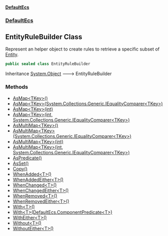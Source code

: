 #### [DefaultEcs](./index.md 'index')
### [DefaultEcs](./DefaultEcs.md 'DefaultEcs')
## EntityRuleBuilder Class
Represent an helper object to create rules to retrieve a specific subset of [Entity](./DefaultEcs-Entity.md 'DefaultEcs.Entity').  
```csharp
public sealed class EntityRuleBuilder
```
Inheritance [System.Object](https://docs.microsoft.com/en-us/dotnet/api/System.Object 'System.Object') &#129106; EntityRuleBuilder  
### Methods
- [AsMap&lt;TKey&gt;()](./DefaultEcs-EntityRuleBuilder-AsMap-TKey-().md 'DefaultEcs.EntityRuleBuilder.AsMap&lt;TKey&gt;()')
- [AsMap&lt;TKey&gt;(System.Collections.Generic.IEqualityComparer&lt;TKey&gt;)](./DefaultEcs-EntityRuleBuilder-AsMap-TKey-(System-Collections-Generic-IEqualityComparer-TKey-).md 'DefaultEcs.EntityRuleBuilder.AsMap&lt;TKey&gt;(System.Collections.Generic.IEqualityComparer&lt;TKey&gt;)')
- [AsMap&lt;TKey&gt;(int)](./DefaultEcs-EntityRuleBuilder-AsMap-TKey-(int).md 'DefaultEcs.EntityRuleBuilder.AsMap&lt;TKey&gt;(int)')
- [AsMap&lt;TKey&gt;(int, System.Collections.Generic.IEqualityComparer&lt;TKey&gt;)](./DefaultEcs-EntityRuleBuilder-AsMap-TKey-(int_System-Collections-Generic-IEqualityComparer-TKey-).md 'DefaultEcs.EntityRuleBuilder.AsMap&lt;TKey&gt;(int, System.Collections.Generic.IEqualityComparer&lt;TKey&gt;)')
- [AsMultiMap&lt;TKey&gt;()](./DefaultEcs-EntityRuleBuilder-AsMultiMap-TKey-().md 'DefaultEcs.EntityRuleBuilder.AsMultiMap&lt;TKey&gt;()')
- [AsMultiMap&lt;TKey&gt;(System.Collections.Generic.IEqualityComparer&lt;TKey&gt;)](./DefaultEcs-EntityRuleBuilder-AsMultiMap-TKey-(System-Collections-Generic-IEqualityComparer-TKey-).md 'DefaultEcs.EntityRuleBuilder.AsMultiMap&lt;TKey&gt;(System.Collections.Generic.IEqualityComparer&lt;TKey&gt;)')
- [AsMultiMap&lt;TKey&gt;(int)](./DefaultEcs-EntityRuleBuilder-AsMultiMap-TKey-(int).md 'DefaultEcs.EntityRuleBuilder.AsMultiMap&lt;TKey&gt;(int)')
- [AsMultiMap&lt;TKey&gt;(int, System.Collections.Generic.IEqualityComparer&lt;TKey&gt;)](./DefaultEcs-EntityRuleBuilder-AsMultiMap-TKey-(int_System-Collections-Generic-IEqualityComparer-TKey-).md 'DefaultEcs.EntityRuleBuilder.AsMultiMap&lt;TKey&gt;(int, System.Collections.Generic.IEqualityComparer&lt;TKey&gt;)')
- [AsPredicate()](./DefaultEcs-EntityRuleBuilder-AsPredicate().md 'DefaultEcs.EntityRuleBuilder.AsPredicate()')
- [AsSet()](./DefaultEcs-EntityRuleBuilder-AsSet().md 'DefaultEcs.EntityRuleBuilder.AsSet()')
- [Copy()](./DefaultEcs-EntityRuleBuilder-Copy().md 'DefaultEcs.EntityRuleBuilder.Copy()')
- [WhenAdded&lt;T&gt;()](./DefaultEcs-EntityRuleBuilder-WhenAdded-T-().md 'DefaultEcs.EntityRuleBuilder.WhenAdded&lt;T&gt;()')
- [WhenAddedEither&lt;T&gt;()](./DefaultEcs-EntityRuleBuilder-WhenAddedEither-T-().md 'DefaultEcs.EntityRuleBuilder.WhenAddedEither&lt;T&gt;()')
- [WhenChanged&lt;T&gt;()](./DefaultEcs-EntityRuleBuilder-WhenChanged-T-().md 'DefaultEcs.EntityRuleBuilder.WhenChanged&lt;T&gt;()')
- [WhenChangedEither&lt;T&gt;()](./DefaultEcs-EntityRuleBuilder-WhenChangedEither-T-().md 'DefaultEcs.EntityRuleBuilder.WhenChangedEither&lt;T&gt;()')
- [WhenRemoved&lt;T&gt;()](./DefaultEcs-EntityRuleBuilder-WhenRemoved-T-().md 'DefaultEcs.EntityRuleBuilder.WhenRemoved&lt;T&gt;()')
- [WhenRemovedEither&lt;T&gt;()](./DefaultEcs-EntityRuleBuilder-WhenRemovedEither-T-().md 'DefaultEcs.EntityRuleBuilder.WhenRemovedEither&lt;T&gt;()')
- [With&lt;T&gt;()](./DefaultEcs-EntityRuleBuilder-With-T-().md 'DefaultEcs.EntityRuleBuilder.With&lt;T&gt;()')
- [With&lt;T&gt;(DefaultEcs.ComponentPredicate&lt;T&gt;)](./DefaultEcs-EntityRuleBuilder-With-T-(DefaultEcs-ComponentPredicate-T-).md 'DefaultEcs.EntityRuleBuilder.With&lt;T&gt;(DefaultEcs.ComponentPredicate&lt;T&gt;)')
- [WithEither&lt;T&gt;()](./DefaultEcs-EntityRuleBuilder-WithEither-T-().md 'DefaultEcs.EntityRuleBuilder.WithEither&lt;T&gt;()')
- [Without&lt;T&gt;()](./DefaultEcs-EntityRuleBuilder-Without-T-().md 'DefaultEcs.EntityRuleBuilder.Without&lt;T&gt;()')
- [WithoutEither&lt;T&gt;()](./DefaultEcs-EntityRuleBuilder-WithoutEither-T-().md 'DefaultEcs.EntityRuleBuilder.WithoutEither&lt;T&gt;()')
